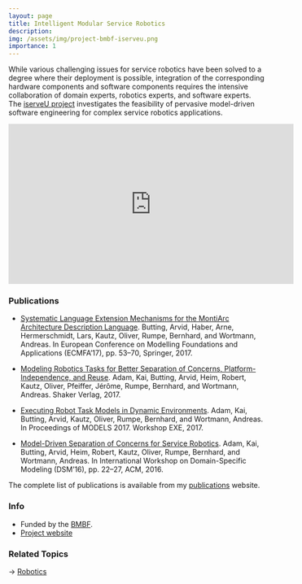 ```yaml
---
layout: page
title: Intelligent Modular Service Robotics
description: 
img: /assets/img/project-bmbf-iserveu.png
importance: 1
---
```


While various challenging issues for service robotics have been solved to a degree where their deployment is possible, integration of the corresponding hardware components and software components requires the intensive collaboration of domain experts, robotics experts, and software experts. The [iserveU project](https://www.se-rwth.de/materials/iserveu/) investigates the feasibility of pervasive model-driven software engineering for complex service robotics applications.

<p style="text-align: center;">
<iframe width="560" height="315" src="https://www.youtube.com/embed/HTAgF4hNUF4" frameborder="0" allow="accelerometer; autoplay; encrypted-media; gyroscope; picture-in-picture" allowfullscreen></iframe>
</p>

### Publications

- [Systematic Language Extension Mechanisms for the MontiArc Architecture Description Language](https://www.se-rwth.de/publications/Systematic-Language-Extension-Mechanisms-for-the-MontiArc-Architecture-Description-Language.pdf). Butting, Arvid, Haber, Arne, Hermerschmidt, Lars, Kautz, Oliver, Rumpe, Bernhard, and Wortmann, Andreas. In European Conference on Modelling Foundations and Applications (ECMFA’17), pp. 53–70, Springer,  2017. 

- [Modeling Robotics Tasks for Better Separation of Concerns, Platform-Independence, and Reuse](https://www.se-rwth.de/publications/Modeling-Robotics-Tasks-for-Better-Separation-of-Concerns-Platform-Independence-and-Reuse.pdf). Adam, Kai, Butting, Arvid, Heim, Robert, Kautz, Oliver, Pfeiffer, Jérôme, Rumpe, Bernhard, and Wortmann, Andreas. Shaker Verlag,  2017. 

- [Executing Robot Task Models in Dynamic Environments](https://www.se-rwth.de/publications/Executing-Robot-Task-Models-in-Dynamic-Environments.pdf). Adam, Kai, Butting, Arvid, Kautz, Oliver, Rumpe, Bernhard, and Wortmann, Andreas. In Proceedings of MODELS 2017. Workshop EXE,  2017. 

-  [Model-Driven Separation of Concerns for Service Robotics](https://www.se-rwth.de/publications/Model-Driven-Separation-of-Concerns-for-Service-Robotics.pdf). Adam, Kai, Butting, Arvid, Heim, Robert, Kautz, Oliver, Rumpe, Bernhard, and Wortmann, Andreas. In International Workshop on Domain-Specific Modeling (DSM’16), pp. 22–27, ACM,  2016. 

The complete list of publications is available from my [publications](https://awortmann.github.io/publications/) website.

### Info

- Funded by the [BMBF](https://www.softwaresysteme.dlr-pt.de/de/forschungsvorhaben-servicerobotik.php).
- [Project website](https://www.se-rwth.de/materials/iserveu/)

### Related Topics

→ [Robotics](https://awortmann.github.io/research/robotics/)